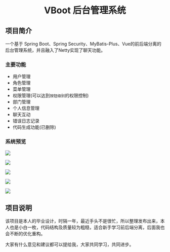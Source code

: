 <h1 style="text-align: center">VBoot 后台管理系统</h1>

## 项目简介
一个基于 Spring Boot、Spring Security、MyBatis-Plus、Vue的前后端分离的后台管理系统，并且融入了Netty实现了聊天功能。

### 主要功能

- 用户管理
- 角色管理
- 菜单管理
- 权限管理(可以达到`按钮级别`的权限控制)
- 部门管理
- 个人信息管理
- 聊天互动
- 错误日志记录
- 代码生成功能(已删除)

### 系统预览

![](http://qiniu.xiuminglee.cn/1584074260971.png)

![](http://qiniu.xiuminglee.cn/1584074285539.png)

![](http://qiniu.xiuminglee.cn/1584074300722.png)

![](http://qiniu.xiuminglee.cn/1584101200964.png)

![](http://qiniu.xiuminglee.cn/1584074651191.png)

## 项目说明

该项目是本人的毕业设计，时隔一年，最近手头不是很忙，所以整理发布出来，本人也是小白一枚，代码结构及质量较为粗糙，适合新手学习前后端分离，后面我也会不断的优化重构。

大家有什么意见和建议都可以提给我，大家共同学习，共同进步。

